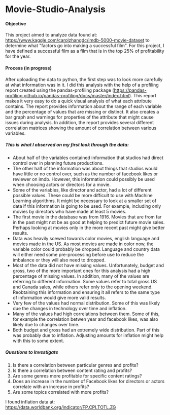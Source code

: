 # Movie-Studio-Analysis

#### Objective
This project aimed to analyze data found at: https://www.kaggle.com/carolzhangdc/imdb-5000-movie-dataset to determine what "factors go into making a successful film". For this project, I have defined a successful film as a film that is in the top 25% of profitability for the year.
#### Process (in progress)
After uploading the data to python, the first step was to look more carefully at what information was in it.  I did this analysis with the help of a profiling report created using the pandas-profiling package (https://pandas-profiling.github.io/pandas-profiling/docs/master/index.html). This report makes it very easy to do a quick visual analysis of what each attribute contains.  The report provides information about the range of each variable and the percentage of values that are missing or distinct.  It also creates a bar graph and warnings for properties of the attribute that might cause issues during analysis. In addition, the report provides several different correlation matrices showing the amount of correlation between various variables.

##### This is what I observed on my first look through the data:

* About half of the variables contained information that studios had direct control over in planning future productions. 
* The other half of the information was about things that studios would have little or no control over, such as the number of facebook likes or reviewer on imdb.  However, this information could possibly be used when choosing actors or directors for a movie.
* Some of the variables, like director and actor, had a lot of different possible values.  These could be more difficult to use with Machine Learning algorithms. It might be necessary to look at a smaller set of data if this information is going to be used.  For example, including only movies by directors who have made at least 5 movies. 
* The first movie in the database was from 1916.  Movies that are from far in the past might not be as good at helping to predict future movie sales.  Perhaps looking at movies only in the more recent past might give better results.
* Data was heavily scewed towards color movies, english language and movies made in the US. As most movies are made in color now, the variable color could probably be dropped. Language and country data will either need some pre-processing before use to reduce the imbalance or they will also need to dropped.
* Most of the data did not have missing values. Unfortunately, budget and gross, two of the more important ones for this analysis had a high percentage of missing values.  In addition, many of the values are referring to different information.  Some values refer to total gross US and Canada sales, while others refer only to the opening weekend. Reobtaining this information and ensuring it all refers to the same type of information would give more valid results.
* Very few of the values had normal distribution.  Some of this was likely due the changes in technology over time and inflation.
* Many of the values had high correlations between them. Some of this, for example the correlation betwen year and facebook likes, was also likely due to changes over time.
* Both budget and gross had an extremely wide distribution.  Part of this was probably due to inflation. Adjusting amounts for inflation might help with this to some extent.

##### Questions to Investigate

1. Is there a correlation between particular genres and profits?
2. Is there a correlation between content rating and profits?
3. Are some genres more profitable for specific content ratings?
4. Does an increase in the number of Facebook likes for directors or actors correlate with an increase in profits?
5. Are some topics correlated with more profits?

I found inflation data at: https://data.worldbank.org/indicator/FP.CPI.TOTL.ZG
